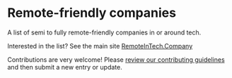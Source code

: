 # Remote-friendly companies

A list of semi to fully remote-friendly companies in or around tech.

Interested in the list? See the main site [RemoteInTech.Company](https://remoteintech.company/)

Contributions are very welcome! Please [review our contributing guidelines](https://github.com/remoteintech/remote-jobs/tree/main/.github/CONTRIBUTING.md) and then submit a new entry or update.